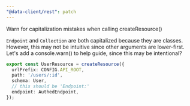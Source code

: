 ```yaml
---
"@data-client/rest": patch
---
```


Warn for capitalization mistakes when calling createResource()

`Endpoint` and `Collection` are both capitalized because they
are classes. However, this may not be intuitive since other arguments are lower-first. Let's add a console.warn() to help
guide, since this may be intentional?

```ts
export const UserResource = createResource({
  urlPrefix: CONFIG.API_ROOT,
  path: '/users/:id',
  schema: User,
  // this should be 'Endpoint:'
  endpoint: AuthedEndpoint,
});
```